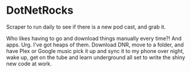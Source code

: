 # DotNetRocks
Scraper to run daily to see if there is a new pod cast, and grab it.

Who likes having to go and download things manually every time?! And apps. Urg. I've got heaps of them. Download DNR, move to a folder, and have Plex or Google music pick it up and sync it to my phone over night, wake up, get on the tube and learn underground all set to write the shiny new code at work. 

